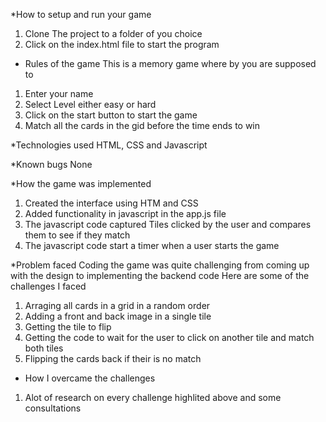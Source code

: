 *How to setup and run your game
1. Clone The project to a folder of you choice
2. Click on the index.html file to start the program

* Rules of the game
This is a memory game where by you are supposed to
1. Enter your name 
2. Select Level either easy or hard
3. Click on the start button to start the game
4. Match all the cards in the gid before the time ends to win

*Technologies used
HTML, CSS and Javascript

*Known bugs
None

*How the game was implemented 
1. Created the interface using HTM and CSS
2. Added functionality in javascript  in the app.js file
2. The javascript code captured Tiles clicked by the user and compares them to see if they match
3. The javascript code start a timer when a user starts the game

*Problem faced
Coding the game was quite challenging from coming up with the design to implementing the backend code
Here are some of the challenges I faced
1. Arraging all cards in a grid in a random order
2. Adding a front and back image in a single tile
3. Getting the tile to flip
4. Getting the code to wait for the user to click on another tile and match both tiles
5. Flipping the cards back if their is no match

* How I overcame the challenges
1. Alot of research on every challenge highlited above and some consultations
